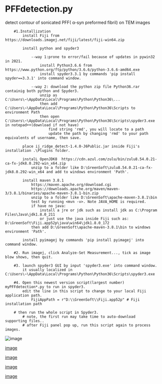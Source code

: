 # PFFdetection.py
detect contour of  sonicated PFF( α-syn preformed fibril) on TEM images

```
    #1.Installization
        install Fiji from https://downloads.imagej.net/fiji/latest/fiji-win64.zip
        
        install python and spyder3
        
            --way 1:prone to error/fail because of updates in pywin32 in 2021.
                install Python3.6.6 from https://www.python.org/ftp/python/3.6.6/python-3.6.6-amd64.exe
                install spyder3.3.1 by commands 'pip install spyder==3.3.1' into command window.
                
            --way 2: download the python zip file Python36.rar containig both python and Spyder3.
                unzip as C:\Users\~\AppData\Local\Programs\Python\Python36\...
                then add C:\Users\~\AppData\Local\Programs\Python\Python36\Scripts to environment Path
                then open C:\Users\~\AppData\Local\Programs\Python\Python36\Scripts\spyder3.exe in notepad++(download if not have)
                    find string 'rmd', you will locate to a path 
                    update the path by changing 'rmd' to your path equivalents of username, then save.
        
        place ij_ridge_detect-1.4.0-J6Public.jar inside Fiji's installation .\Plugins folder.
        
        instalL OpenJDK8  https://cdn.azul.com/zulu/bin/zulu8.54.0.21-ca-fx-jdk8.0.292-win_x64.zip
            unzip to a folder like D:\GreenSoft\zulu8.54.0.21-ca-fx-jdk8.0.292-win_x64 and add to windows environment 'Path'.
        
        install maven 3.8.1
            https://maven.apache.org/download.cgi
            https://downloads.apache.org/maven/maven-3/3.8.1/binaries/apache-maven-3.8.1-bin.zip
            unzip to a folder like D:\GreenSoft\apache-maven-3.8.1\bin 
            test by running <mvn -v>. Note JAVA_HOME is required.
            if have no java:
                install a jre or jdk such as install jdk as C:\Program Files\Java\jdk1.8.0_211
                or just use the java inside Fiji such as: D:\GreenSoft\Fiji.app52p\java\win64\jdk1.8.0_172
            then add D:\GreenSoft\apache-maven-3.8.1\bin to windows environment 'Path'.
            
        install pyimagej by commands 'pip install pyimagej' into command window.
        
    #2. Run imagej, click Analyze-Set Measurement..., tick as image blow shows, then quit.
    
    #3. launch spyder3 GUI by input 'spyder3.exe' into command window.
        it usually localized in C:\Users\~\AppData\Local\Programs\Python\Python36\Scripts\spyder3.exe
        
    #4. Open this newest version script(largest number) myPFFdetection*.py to run in spyder3.
        edit the line in this script to change to your local Fiji application path.
            FijiAppPath = r"D:\\GreenSoft\\Fiji.app52p" # Fiji installation path
            
    # then run the whole script in Spyder3.
        # note, the first run may take time to auto-download supporting files..
        # after Fiji panel pop up, run this script again to process images.
  ```  
    
![image](https://user-images.githubusercontent.com/22294036/138417196-84b377da-3218-4114-a7b8-2cbd50c939e0.png)

[image](https://user-images.githubusercontent.com/22294036/137282608-c3ad8fee-b4a0-4f2d-a3da-3057f5494965.png)

[image](https://user-images.githubusercontent.com/22294036/137282738-cf812845-3fb5-4dd6-a262-b5c69127920a.png)

[image](https://user-images.githubusercontent.com/22294036/129352315-011cbee9-7fd8-4881-b62a-7a8f34a7c2c1.png)

[image](https://user-images.githubusercontent.com/22294036/129352406-4981fe1a-4b70-4bc2-b2b4-b3cbd6ee76de.png)

